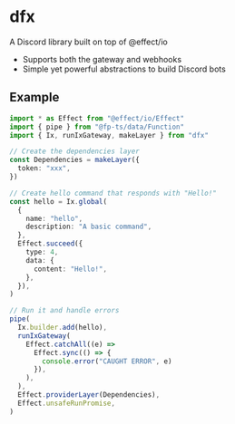 # dfx

A Discord library built on top of @effect/io

- Supports both the gateway and webhooks
- Simple yet powerful abstractions to build Discord bots

## Example

```typescript
import * as Effect from "@effect/io/Effect"
import { pipe } from "@fp-ts/data/Function"
import { Ix, runIxGateway, makeLayer } from "dfx"

// Create the dependencies layer
const Dependencies = makeLayer({
  token: "xxx",
})

// Create hello command that responds with "Hello!"
const hello = Ix.global(
  {
    name: "hello",
    description: "A basic command",
  },
  Effect.succeed({
    type: 4,
    data: {
      content: "Hello!",
    },
  }),
)

// Run it and handle errors
pipe(
  Ix.builder.add(hello),
  runIxGateway(
    Effect.catchAll((e) =>
      Effect.sync(() => {
        console.error("CAUGHT ERROR", e)
      }),
    ),
  ),
  Effect.providerLayer(Dependencies),
  Effect.unsafeRunPromise,
)
```
